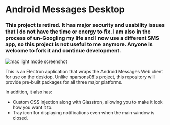 # Android Messages Desktop

### This project is retired. It has major security and usability issues that I do not have the time or energy to fix. I am also in the process of un-Googling my life and I now use a different SMS app, so this project is not useful to me anymore. Anyone is welcome to fork it and continue development.

![mac light mode screenshot](screenshots/dark-default.png)

This is an Electron application that wraps the Android Messages Web client for use on the desktop. Unlike [nparsons08's project](https://github.com/nparsons08/android-messages), this repository will provide pre-built packages for all three major platforms.

In addition, it also has:
* Custom CSS injection along with Glasstron, allowing you to make it look how you want it to.
* Tray icon for displaying notifications even when the main window is closed.
